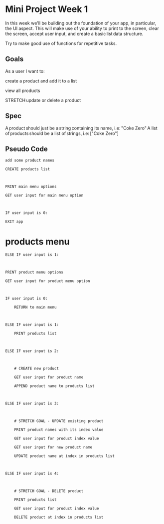 # Mini Project Week 1 

In this week we'll be building out the foundation of your app, in particular, the UI aspect. This will make use of your ability to print to the screen, clear the screen, accept user input, and create a basic list data structure. 

Try to make good use of functions for repetitive tasks. 

## Goals 

As a user I want to: 

create a product and add it to a list 

view all products 

STRETCH update or delete a product 

## Spec 

A product should just be a string containing its name, i.e: "Coke Zero" A list of products should be a list of strings, i.e: ["Coke Zero"] 

## Pseudo Code 

    add some product names 

    CREATE products list 

 

    PRINT main menu options 

    GET user input for main menu option 

 

    IF user input is 0: 

    EXIT app 

 

# products menu 

    ELSE IF user input is 1: 

 

    PRINT product menu options 

    GET user input for product menu option 

 

    IF user input is 0: 

        RETURN to main menu 

 

    ELSE IF user input is 1: 

        PRINT products list 

 

    ELSE IF user input is 2: 

 

        # CREATE new product 

        GET user input for product name 

        APPEND product name to products list 

 

    ELSE IF user input is 3: 

     

        # STRETCH GOAL - UPDATE existing product 

        PRINT product names with its index value 

        GET user input for product index value 

        GET user input for new product name 

        UPDATE product name at index in products list 

 

    ELSE IF user input is 4: 

 

        # STRETCH GOAL - DELETE product 

        PRINT products list 

        GET user input for product index value 

        DELETE product at index in products list 

 